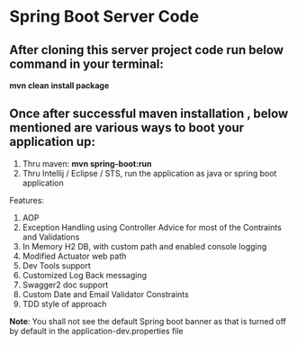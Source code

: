 # Spring Boot Server Code

## After cloning this server project code run below command in your terminal:
**mvn clean install package**

## Once after successful maven installation , below mentioned are various ways to boot your application up:
1. Thru maven: **mvn spring-boot:run**
2. Thru Intellij / Eclipse / STS, run the application as java or spring boot application

Features:
1. AOP
2. Exception Handling using Controller Advice for most of the Contraints and Validations
3. In Memory H2 DB, with custom path and enabled console logging
4. Modified Actuator web path
5. Dev Tools support
6. Customized Log Back messaging
7. Swagger2 doc support
8. Custom Date and Email Validator Constraints
9. TDD style of approach


**Note**: You shall not see the default Spring boot banner as that is turned off by default in the application-dev.properties file
